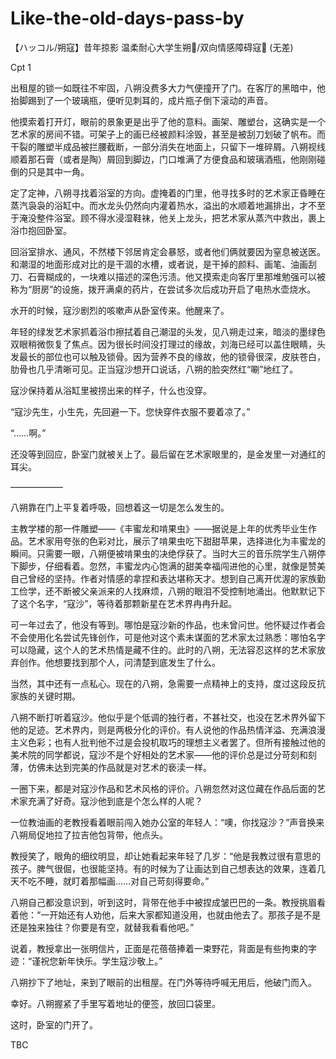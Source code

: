 # Like-the-old-days-pass-by
【ハッコル/朔寇】昔年掠影
温柔耐心大学生朔🍊/双向情感障碍寇🌻 (无差)

Cpt 1

  出租屋的锁一如既往不牢固，八朔没费多大力气便撞开了门。在客厅的黑暗中，他抬脚踢到了一个玻璃瓶，便听见刺耳的，成片瓶子倒下滚动的声音。

  他摸索着打开灯，眼前的景象更是出乎了他的意料。画架、雕塑台，这确实是一个艺术家的房间不错。可架子上的画已经被颜料涂毁，甚至是被刮刀划破了帆布。而干裂的雕塑半成品被拦腰截断，一部分消失在地面上，只留下一堆碎屑。八朔视线顺着那石膏（或者是陶）屑回到脚边，门口堆满了方便食品和玻璃酒瓶，他刚刚碰倒的只是其中一角。

  定了定神，八朔寻找着浴室的方向。虚掩着的门里，他寻找多时的艺术家正昏睡在蒸汽袅袅的浴缸中。而水龙头仍然向内灌着热水，溢出的水顺着地漏排出，才不至于淹没整件浴室。顾不得水浸湿鞋袜，他关上龙头，把艺术家从蒸汽中救出，裹上浴巾抱回卧室。

  回浴室排水、通风，不然楼下邻居肯定会暴怒，或者他们俩就要因为窒息被送医。和潮湿的地面形成对比的是干涸的水槽，或者说，是干掉的颜料、画笔、油画刮刀、石膏糊成的，一块难以描述的深色污渍。他又摸索走向客厅里那堆勉强可以被称为“厨房”的设施，拨开满桌的药片，在尝试多次后成功开启了电热水壶烧水。

  水开的时候，寇沙剧烈的咳嗽声从卧室传来。他醒来了。

  年轻的绿发艺术家抓着浴巾擦拭着自己潮湿的头发，见八朔走过来，暗淡的墨绿色双眼稍微恢复了焦点。因为很长时间没打理过的缘故，刘海已经可以盖住眼睛，头发最长的部位也可以触及锁骨。因为营养不良的缘故，他的锁骨很深，皮肤苍白，肋骨也几乎清晰可见。正当寇沙想开口说话，八朔的脸突然红“唰”地红了。

  寇沙保持着从浴缸里被捞出来的样子，什么也没穿。

  “寇沙先生，小生先，先回避一下。您快穿件衣服不要着凉了。”

  “……啊。”

  还没等到回应，卧室门就被关上了。最后留在艺术家眼里的，是金发里一对通红的耳尖。


——————


  八朔靠在门上平复着呼吸，回想着这一切是怎么发生的。

  主教学楼的那一件雕塑——《丰蜜龙和啃果虫》——据说是上年的优秀毕业生作品。艺术家用夸张的色彩对比，展示了啃果虫吃下甜甜苹果，选择进化为丰蜜龙的瞬间。只需要一眼，八朔便被啃果虫的决绝俘获了。当时大三的音乐院学生八朔停下脚步，仔细看着。忽然，丰蜜龙内心饱满的甜美幸福闯进他的心里，就像是赞美自己曾经的坚持。作者对情感的拿捏和表达堪称天才。想到自己离开优渥的家族勤工俭学，还不断被父亲派来的人找麻烦，八朔的眼泪不受控制地涌出。他默默记下了这个名字，“寇沙”，等待着那颗新星在艺术界冉冉升起。

  可一年过去了，他没有等到。哪怕是寇沙新的作品，也未曾问世。他怀疑过作者会不会使用化名尝试先锋创作，可是他对这个素未谋面的艺术家太过熟悉：哪怕名字可以隐藏，这个人的艺术热情是藏不住的。此时的八朔，无法容忍这样的艺术家放弃创作。他想要找到那个人，问清楚到底发生了什么。

  当然，其中还有一点私心。现在的八朔，急需要一点精神上的支持，度过这段反抗家族的关键时期。

  八朔不断打听着寇沙。他似乎是个低调的独行者，不甚社交，也没在艺术界外留下他的足迹。艺术界内，则是两极分化的评价。有人说他的作品热情洋溢、充满浪漫主义色彩；也有人批判他不过是会投机取巧的理想主义者罢了。但所有接触过他的美术院的同学都说，寇沙不是个好相处的艺术家——他的评价总是过分苛刻和刻薄，仿佛未达到完美的作品就是对艺术的亵渎一样。

  一圈下来，都是对寇沙作品和艺术风格的评价。八朔忽然对这位藏在作品后面的艺术家充满了好奇。寇沙他到底是个怎么样的人呢？

  一位教油画的老教授看着眼前闯入她办公室的年轻人：“噢，你找寇沙？”声音换来八朔局促地拉了拉吉他包背带，他点头。

  教授笑了，眼角的细纹明显，却让她看起来年轻了几岁：“他是我教过很有意思的孩子。脾气很倔，也很能坚持。有的时候为了让画达到自己想表达的效果，连着几天不吃不睡，就盯着那幅画……对自己苛刻得要命。”

  八朔自己都没意识到，听到这时，背带在他手中被捏成皱巴巴的一条。教授挑眉看着他：“一开始还有人劝他，后来大家都知道没用，也就由他去了。那孩子是不是还是独来独往？你要是有空，就替我看看他吧。”

  说着，教授拿出一张明信片，正面是花蓓蓓捧着一束野花，背面是有些拘束的字迹：“谨祝您新年快乐。学生寇沙敬上。”

  八朔抄下了地址，来到了眼前的出租屋。在门外等待呼喊无用后，他破门而入。

  幸好。八朔握紧了手里写着地址的便签，放回口袋里。

  这时，卧室的门开了。


TBC

